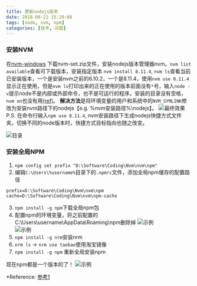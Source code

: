 ```yaml
---
title: 更新nodejs版本
date: 2018-08-22 15:29:08
tags: [node, nvm, npm]
categories: [技术, 问题]
---
```


### 安装NVM

在[nvm-windows](https://github.com/coreybutler/nvm-windows/releases) 下载nvm-set.zip文件，安装nodejs版本管理器nvm。`nvm list available`查看可下载版本，安装指定版本 `nvm install 8.11.4`, `nvm ls`查看当前已安装版本，一个是安装nvm之前的6.10.2，一个是8.11.4，使用`nvm use 8.11.4`显示正在使用，但是`nvm ls`打印出来的正在使用的版本前面没有`*`号，输入`node -v`提示node不是内部或外部命令，也不是可运行的程序。安装的目录没有空格，`nvm on`也没有用[(ref)](https://github.com/coreybutler/nvm-windows/issues/58#issuecomment-102892409)。
**解决方法**是将环境变量的用户和系统中的`NVM_SYMLINK`修改为安装nvm路径下的nodejs【e.g. %nvm安装路径%\nodejs】。
![最终效果](https://imgur.com/3bCI6Ht.png)
P.S. 在命令行输入`npm use 8.11.4`, nvm安装路径下生成nodejs快捷方式文件夹。切换不同的node版本时，快捷方式目标指向也随之改变。
<!-- more -->
![目录](https://i.imgur.com/jTLcUwA.png) 

### 安装全局NPM

1. `npm config set prefix "D:\Software\Coding\Nvm\nvm\npm"`
2. 编辑`C:\Users\%username%`目录下的`.npmrc`文件，添加全局npm缓存的配置路径
```
prefix=D:\Software\Coding\Nvm\nvm\npm  
cache=D:\Software\Coding\Nvm\nvm\npm-cache  
```
3. `npm install -g npm`下载全局npm包
4. 配置npm的环境变量，将之前配置的C:\Users\username\AppData\Roaming\npm删除掉
![示例](https://imgur.com/xt8iErS.png)  
![示例](https://imgur.com/7e2Iatg.png)
5. `npm install -g nrm`安装nrm
6. `nrm ls` -> `nrm use taobao`使用淘宝镜像
7. `npm install -g npm` 重新全局安装npm

现在npm都是一个版本的了！
![示例](https://imgur.com/XzyEvt6.png) 
 
*Reference:
[参考1](https://hk.saowen.com/a/89ab8f089d4d120f803a8f7d6180221d0695ad6a0200c731ff28e48c9959a75a)